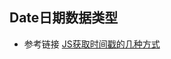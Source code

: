 ## Date日期数据类型
- 参考链接
  [JS获取时间戳的几种方式](https://blog.csdn.net/weixin_46021847/article/details/109146476)